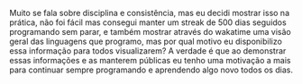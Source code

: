 Muito se fala sobre disciplina e consistência, mas eu decidi mostrar isso na prática, não foi fácil mas consegui manter um streak de 500 dias seguidos programando sem parar, e também mostrar através do wakatime uma visão geral das linguagens que programo, mas por qual motivo eu disponibilizo essa informação para todos visualizarem? A verdade é que ao demonstrar essas informações e as manterem públicas eu tenho uma motivação a mais para continuar sempre programando e aprendendo algo novo todos os dias.